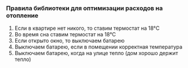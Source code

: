 ### Правила библиотеки для оптимизации расходов на отопление

1. Если в квартире нет никого, то ставим термостат на 18°C
2. Во время сна ставим термостат на 18°C
3. Если открыто окно, то выключаем батарею
4. Выключаем батарею, если в помещении корректная температура
5. Выключаем батарею, когда на улице тепло (дом хорошо держит тепло)
